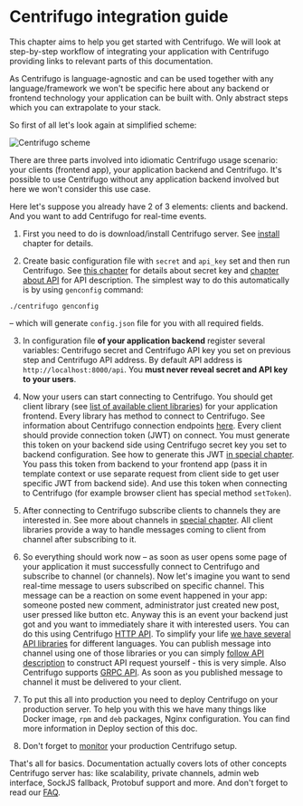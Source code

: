 # Centrifugo integration guide

This chapter aims to help you get started with Centrifugo. We will look at step-by-step workflow of integrating your application with Centrifugo providing links to relevant parts of this documentation.

As Centrifugo is language-agnostic and can be used together with any language/framework we won't be specific here about any backend or frontend technology your application can be built with. Only abstract steps which you can extrapolate to your stack.

So first of all let's look again at simplified scheme:

![Centrifugo scheme](images/scheme.png)

There are three parts involved into idiomatic Centrifugo usage scenario: your clients (frontend app), your application backend and Centrifugo. It's possible to use Centrifugo without any application backend involved but here we won't consider this use case. 

Here let's suppose you already have 2 of 3 elements: clients and backend. And you want to add Centrifugo for real-time events.

1) First you need to do is download/install Centrifugo server. See [install](server/install.md) chapter for details.

2) Create basic configuration file with `secret` and `api_key` set and then run Centrifugo. See [this chapter](server/configuration.md) for details about secret key and [chapter about API](server/http_api.md) for API description. The simplest way to do this automatically is by using `genconfig` command:

```
./centrifugo genconfig
```

– which will generate `config.json` file for you with all required fields.

3) In configuration file **of your application backend** register several variables: Centrifugo secret and Centrifugo API key you set on previous step and Centrifugo API address. By default API address is `http://localhost:8000/api`. You **must never reveal secret and API key to your users**.

4) Now your users can start connecting to Centrifugo. You should get client library (see [list of available client libraries](libraries/client.md)) for your application frontend. Every library has method to connect to Centrifugo. See information about Centrifugo connection endpoints [here](https://centrifugal.github.io/centrifugo/server/configuration/#advanced-endpoint-configuration). Every client should provide connection token (JWT) on connect. You must generate this token on your backend side using Centrifugo secret key you set to backend configuration. See how to generate this JWT [in special chapter](server/authentication.md). You pass this token from backend to your frontend app (pass it in template context or use separate request from client side to get user specific JWT from backend side). And use this token when connecting to Centrifugo (for example browser client has special method `setToken`).

5) After connecting to Centrifugo subscribe clients to channels they are interested in. See more about channels in [special chapter](server/channels.md). All client libraries provide a way to handle messages coming to client from channel after subscribing to it.

6) So everything should work now – as soon as user opens some page of your application it must successfully connect to Centrifugo and subscribe to channel (or channels). Now let's imagine you want to send real-time message to users subscribed on specific channel. This message can be a reaction on some event happened in your app: someone posted new comment, administrator just created new post, user pressed like button etc. Anyway this is an event your backend just got and you want to immediately share it with interested users. You can do this using Centrifugo [HTTP API](server/http_api.md). To simplify your life [we have several API libraries](libraries/api.md) for different languages. You can publish message into channel using one of those libraries or you can simply [follow API description](server/http_api.md) to construct API request yourself - this is very simple. Also Centrifugo supports [GRPC API](server/grpc_api.md). As soon as you published message to channel it must be delivered to your client.

7) To put this all into production you need to deploy Centrifugo on your production server. To help you with this we have many things like Docker image, `rpm` and `deb` packages, Nginx configuration. You can find more information in Deploy section of this doc.

8) Don't forget to [monitor](server/monitoring.md) your production Centrifugo setup.

That's all for basics. Documentation actually covers lots of other concepts Centrifugo server has: like scalability, private channels, admin web interface, SockJS fallback, Protobuf support and more. And don't forget to read our [FAQ](faq.md).

